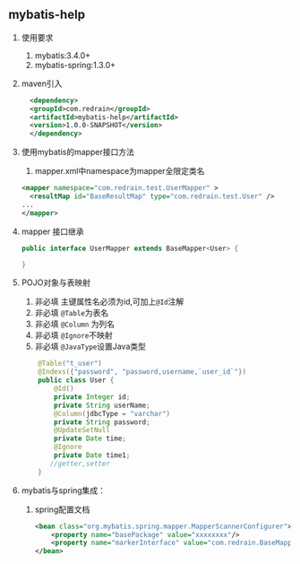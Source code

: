## mybatis-help

1. 使用要求
    1. mybatis:3.4.0+
    2. mybatis-spring:1.3.0+
2. maven引入
     ```xml
       <dependency>
       <groupId>com.redrain</groupId>
       <artifactId>mybatis-help</artifactId>
       <version>1.0.0-SNAPSHOT</version>
       </dependency> 
     ```  
3. 使用mybatis的mapper接口方法
     1. mapper.xml中namespace为mapper全限定类名
    
     ```xml
     <mapper namespace="com.redrain.test.UserMapper" >
       <resultMap id="BaseResultMap" type="com.redrain.test.User" />
     ...
     </mapper>
     ```
4. mapper 接口继承 
    ```java
    public interface UserMapper extends BaseMapper<User> {

    }
    ```
5. POJO对象与表映射

    1. 非必填 主键属性名必须为id,可加上`@Id`注解
    2. 非必填 `@Table`为表名
    3. 非必填 `@Column` 为列名
    4. 非必填 `@Ignore`不映射
    5. 非必填 `@JavaType`设置Java类型
    
    ```java
        @Table("t_user")
        @Indexs({"password", "password,username,`user_id`"})
        public class User {
            @Id()
            private Integer id;
            private String userName;
            @Column(jdbcType = "varchar")
            private String password;
            @UpdateSetNull
            private Date time;
            @Ignore
            private Date time1;
           //getter,setter
        }
    ``` 
6. mybatis与spring集成：
    
    1. spring配置文档
        ```xml
        <bean class="org.mybatis.spring.mapper.MapperScannerConfigurer">
            <property name="basePackage" value="xxxxxxxx"/>
            <property name="markerInterface" value="com.redrain.BaseMapper"/>
        </bean>  
        ```
                  
    